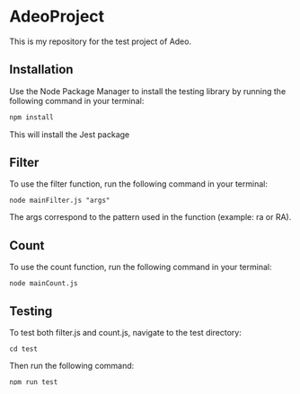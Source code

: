 # AdeoProject

This is my repository for the test project of Adeo.

## Installation

Use the Node Package Manager to install the testing library by running the following command in your terminal:
```bash
npm install
```
This will install the Jest package

## Filter
To use the filter function, run the following command in your terminal:

```
node mainFilter.js "args"
```
The args correspond to the pattern used in the function (example: ra or RA).

## Count

To use the count function, run the following command in your terminal:

```
node mainCount.js
```
## Testing

To test both filter.js and count.js, navigate to the test directory:
```
cd test
```
Then run the following command:

```
npm run test
```
If you want to see the test results of a specific file, use this command in your terminal:

```
npm test -- "nameOfTheFile.js"
```

